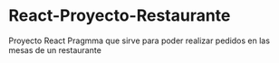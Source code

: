 # React-Proyecto-Restaurante
Proyecto React Pragmma que sirve para poder realizar pedidos en las mesas de un restaurante
